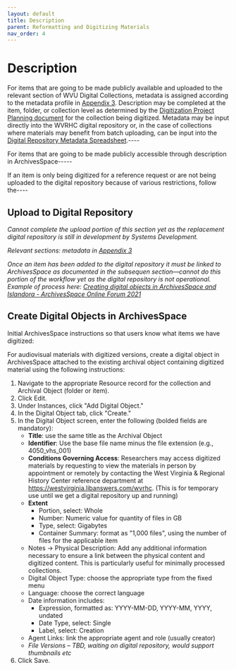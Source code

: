 ```yaml
---
layout: default
title: Description
parent: Reformatting and Digitizing Materials
nav_order: 4
---
```


# Description

For items that are going to be made publicly available and uploaded to the relevant section of WVU Digital Collections, metadata is assigned according to the metadata profile in [Appendix 3](https://elizajames.github.io/digital-preservation-documentation/docs/Appendices/appendix3/). Description may be completed at the item, folder, or collection level as determined by the [Digitization Project Planning document](https://elizajames.github.io/digital-preservation-documentation/assets/files/DigitizationPlanningForm.docx) for the collection being digitized. Metadata may be input directly into the WVRHC digital repository or, in the case of collections where materials may benefit from batch uploading, can be input into the [Digital Repository Metadata Spreadsheet](https://elizajames.github.io/digital-preservation-documentation/assets/files/Digital_Repository_Metadata_Template.xlsx).----

For items that are going to be made publicly accessible through description in ArchivesSpace----- 

If an item is only being digitized for a reference request or are not being uploaded to the digital repository because of various restrictions, follow the----

## Upload to Digital Repository

_Cannot complete the upload portion of this section yet as the replacement digital repository is still in development by Systems Development._ 

_Relevant sections: metadata in [Appendix 3](https://elizajames.github.io/digital-preservation-documentation/docs/Appendices/appendix3/)_ 

_Once an item has been added to the digital repository it must be linked to ArchivesSpace as documented in the subsequen section—cannot do this portion of the workflow yet as the digital repository is not operational. Example of process here:  [Creating digital objects in ArchivesSpace and Islandora - ArchivesSpace Online Forum 2021](https://www.youtube.com/watch?v=1eX3ryz6TxU&t=2s)_

## Create Digital Objects in ArchivesSpace 

Initial ArchivesSpace instructions so that users know what items we have digitized: 

For audiovisual materials with digitized versions, create a digital object in ArchivesSpace attached to the existing archival object containing digitized material using the following instructions: 

1. Navigate to the appropriate Resource record for the collection and Archival Object (folder or item).  
2. Click Edit.  
3. Under Instances, click "Add Digital Object." 
4. In the Digital Object tab, click "Create."  
5. In the Digital Object screen, enter the following (bolded fields are mandatory):  
    * __Title__: use the same title as the Archival Object 
    * __Identifier__: Use the base file name minus the file extension (e.g., 4050_vhs_001) 
    * __Conditions Governing Access__: Researchers may access digitized materials by requesting to view the materials in person by appointment or remotely by contacting the West Virginia & Regional History Center reference department at https://westvirginia.libanswers.com/wvrhc. (This is for temporary use until we get a digital repository up and running) 
    * __Extent__
        * Portion, select: Whole 
        * Number: Numeric value for quantity of files in GB 
        * Type, select: Gigabytes 
        * Container Summary: format as "1,000 files", using the number of files for the applicable item 
    * Notes -> Physical Description: Add any additional information necessary to ensure a link between the physical content and digitized content. This is particularly useful for minimally processed collections. 
    * Digital Object Type: choose the appropriate type from the fixed menu 
    * Language: choose the correct language 
    * Date information includes:  
        * Expression, formatted as: YYYY-MM-DD, YYYY-MM, YYYY, undated 
        * Date Type, select: Single 
        * Label, select: Creation 
    * Agent Links: link the appropriate agent and role (usually creator) 
    * *File Versions – TBD, waiting on digital repository, would support thumbnails etc*
6. Click Save. 
